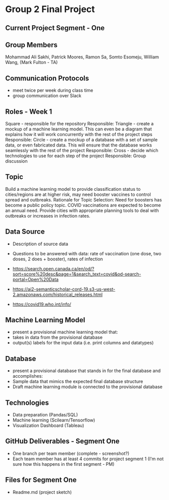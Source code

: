 # Group 2 Final Project


## Current Project Segment - One


## Group Members
Mohammad Ali Sakhi, Patrick Moores, Ramon Sa, Somto Esomeju, William Wang, (Mark Fulton - TA)


## Communication Protocols
- meet twice per week during class time
- group communication over Slack


## Roles - Week 1
Square - responsible for the repository
Responsible: 
Triangle - create a mockup of a machine learning model. This can even be a diagram that explains how it will work concurrently with the rest of the project steps
Responsible: 
Circle - create a mockup of a database with a set of sample data, or even fabricated data. This will ensure that the database works seamlessly with the rest of the project
Responsible: 
Cross - decide which technologies to use for each step of the project
Responsible: Group discussion



## Topic
Build a machine learning model to provide classification status to cities/regions are at higher risk, may need booster vaccines to control spread and outbreaks.
Rationale for Topic Selection: Need for boosters has become a public policy topic. COVID vaccinations are expected to become an annual need. Provide cities with appropriate planning tools to deal with outbreaks or increases in infection rates.


## Data Source
- Description of source data
- Questions to be answered with data: rate of vaccination (one dose, two doses, 2 does + booster), rates of infection

- https://search.open.canada.ca/en/od/?sort=score%20desc&page=1&search_text=covid&od-search-portal=Open%20Data
- https://ai2-semanticscholar-cord-19.s3-us-west-2.amazonaws.com/historical_releases.html
- https://covid19.who.int/info/
 

## Machine Learning Model
- present a provisional machine learning model that:
- takes in data from the provisional database
- output(s) labels for the input data (i.e. print columns and datatypes)


## Database
- present a provisional database that stands in for the final database and accomplishes:
- Sample data that mimics the expected final database structure
- Draft machine learning module is connected to the provisional database


## Technologies
- Data preparation (Pandas/SQL)
- Machine learning (Scilearn/Tensorflow)
- Visualization Dashboard (Tableau)


## GitHub Deliverables - Segment One
- One branch per team member (complete - screenshot?)
- Each team member has at least 4 commits for project segment 1 (I'm not sure how this happens in the first segment - PM)


## Files for Segment One
- Readme.md (project sketch)


